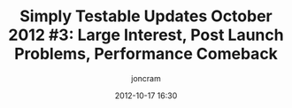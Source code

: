 ---
layout: default
title: "Simply Testable Updates October 2012 #3: Large Interest, Post Launch Problems, Performance Comeback"
short_title: "Simply Testable Updates Oct #3: Post Launch Problems"
date: 2012-10-17 16:30
author: joncram
newsletter:
    issue_number: thirteenth
    url: https://us5.campaign-archive1.com/?u=ac75e33d993d2b502e333ddd0&amp;id=ade3a6e363
    closing_sentence: Expect the next in a week from now, October 24 2012.
    highlights:
        - Friday saw us <a href="https://simplytestable.us5.list-manage.com/track/click?u=ac75e33d993d2b502e333ddd0&amp;id=cfad413d3f&amp;e=ff3884a0bf">featured at webreourcesdepot.com</a>. This brought in about 8x the previous traffic numbers and more or less killed the service.
        - Sunday saw us featured in <a href="https://twitter.com/smashingmag/status/257467663071203328">a tweet from @smashingmag</a>, bringing in about 4x Friday's traffic, most certainly killing the service.
        - The start of this week was a constant effort to kill off long-running tests to bring load down and examine how to stabilise the service.
        - Yesterday saw the deployment of batch task assignment, reducing the number of Apache processes needed.
        - Today saw the switch from Apache to Nginx, bringing the service back up to speed even under high load.
---